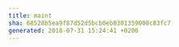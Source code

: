 ```yaml
---
title: maint
sha: 68528b5ea9f87d52d5bcb0eb0301359008c83fc7
generated: 2018-07-31 15:24:41 +0200
---
```

